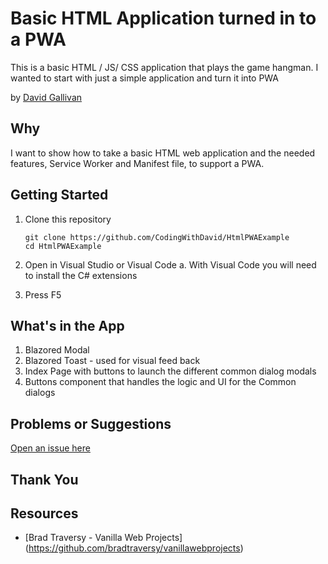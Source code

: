 # Basic HTML Application turned in to a PWA

This is a basic HTML / JS/ CSS application that plays the game hangman.  I wanted to start with just a simple application and turn it into PWA

by [David Gallivan](http://twitter.com/CodingwithDavid)


## Why


I want to show how to take a basic HTML web application and the needed features, Service Worker and Manifest file, to support a PWA.

## Getting Started

1. Clone this repository

   ```Command Line
   git clone https://github.com/CodingWithDavid/HtmlPWAExample
   cd HtmlPWAExample
   ```

1.	Open in Visual Studio or Visual Code
a.	With Visual Code you will need to install the C# extensions
2.	Press F5

## What's in the App

1. Blazored Modal
2. Blazored Toast - used for visual feed back
3. Index Page with buttons to launch the different common dialog modals
4. Buttons component that handles the logic and UI for the Common dialogs

## Problems or Suggestions

[Open an issue here]( https://github.com/CodingWithDavid/HtmlPWAExample/issues)

## Thank You


## Resources

- [Brad Traversy - Vanilla Web Projects] (https://github.com/bradtraversy/vanillawebprojects)




